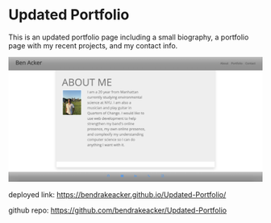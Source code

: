 # Updated Portfolio

This is an updated portfolio page including a small biography, a portfolio page with my recent projects, and my contact info.

![](assets/images/img.png)

deployed link: https://bendrakeacker.github.io/Updated-Portfolio/

github repo: https://github.com/bendrakeacker/Updated-Portfolio
